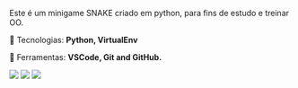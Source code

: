 <p align="left"> 
  Este é um minigame SNAKE criado em python, para fins de estudo e treinar OO.
</p>

<p align="left">
  🦄 Tecnologias: <strong>Python, VirtualEnv</strong>
</p>

<p align="left">
  💼 Ferramentas: <strong>VSCode, Git and GitHub.</strong>
</p>

<p align="left">
  <a href="https://www.instagram.com/mosscardoso/" alt="Instagram">
  <img src="https://img.shields.io/badge/-Instagram-DF0174?style=for-the-badge&logo=instagram&logoColor=white&link=https://www.instagram.com/iuricoding/"/></a>
  
  <a href="https://www.linkedin.com/in/matheus-cardoso-engenheiro/" alt="Linkedin">
  <img src="https://img.shields.io/badge/-Linkedin-0e76a8?style=for-the-badge&logo=Linkedin&logoColor=white&link=https://www.linkedin.com/in/iuricode" /></a>

  <a href="https://www.facebook.com/matheuscbsmsn/" alt="Facebook">
  <img src="https://img.shields.io/badge/-Facebook-3b5998?style=for-the-badge&logo=facebook&logoColor=white&link=https://www.facebook.com/exudojazz/"/></a>
</p>
